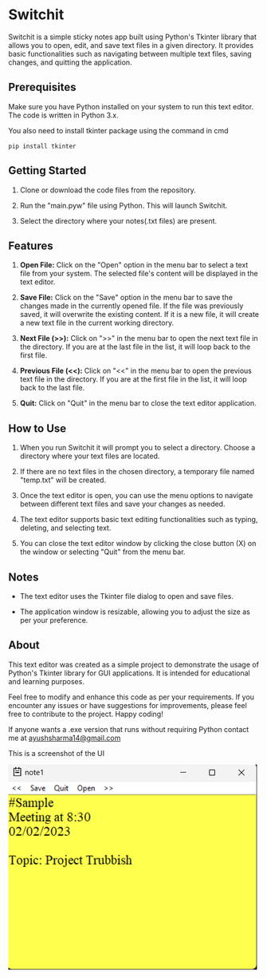 # Switchit

Switchit is a simple sticky notes app built using Python's Tkinter library that allows you to open, edit, and save text files in a given directory. It provides basic functionalities such as navigating between multiple text files, saving changes, and quitting the application.

## Prerequisites

Make sure you have Python installed on your system to run this text editor. The code is written in Python 3.x.

You also need to install tkinter package using the command in cmd
```
pip install tkinter
```

## Getting Started

1. Clone or download the code files from the repository.

2. Run the "main.pyw" file using Python. This will launch Switchit.

3. Select the directory where your notes(.txt files) are present.

## Features

1. **Open File:** Click on the "Open" option in the menu bar to select a text file from your system. The selected file's content will be displayed in the text editor.

2. **Save File:** Click on the "Save" option in the menu bar to save the changes made in the currently opened file. If the file was previously saved, it will overwrite the existing content. If it is a new file, it will create a new text file in the current working directory.

3. **Next File (>>):** Click on ">>" in the menu bar to open the next text file in the directory. If you are at the last file in the list, it will loop back to the first file.

4. **Previous File (<<):** Click on "<<" in the menu bar to open the previous text file in the directory. If you are at the first file in the list, it will loop back to the last file.

5. **Quit:** Click on "Quit" in the menu bar to close the text editor application.

## How to Use

1. When you run Switchit it will prompt you to select a directory. Choose a directory where your text files are located.

2. If there are no text files in the chosen directory, a temporary file named "temp.txt" will be created.

3. Once the text editor is open, you can use the menu options to navigate between different text files and save your changes as needed.

4. The text editor supports basic text editing functionalities such as typing, deleting, and selecting text.

5. You can close the text editor window by clicking the close button (X) on the window or selecting "Quit" from the menu bar.

## Notes

- The text editor uses the Tkinter file dialog to open and save files.

- The application window is resizable, allowing you to adjust the size as per your preference.

## About

This text editor was created as a simple project to demonstrate the usage of Python's Tkinter library for GUI applications. It is intended for educational and learning purposes.

Feel free to modify and enhance this code as per your requirements. If you encounter any issues or have suggestions for improvements, please feel free to contribute to the project. Happy coding!

If anyone wants a .exe version that runs without requiring Python contact me at ayushsharma14@gmail.com

This is a screenshot of the UI

![Alt text](image.png)
